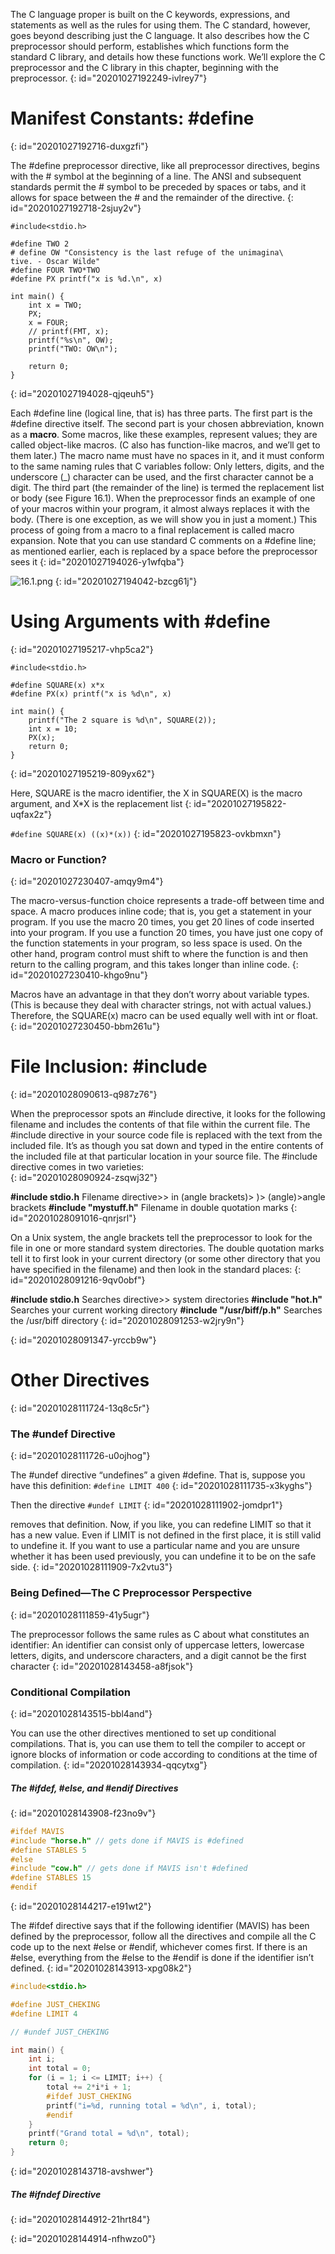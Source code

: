 The C language proper is built on the C keywords, expressions, and statements as well as the
rules for using them. The C standard, however, goes beyond describing just the C language. It
also describes how the C preprocessor should perform, establishes which functions form the standard C library, and details how these functions work. We’ll explore the C preprocessor and
the C library in this chapter, beginning with the preprocessor.
{: id="20201027192249-ivlrey7"}

# Manifest Constants: #define
{: id="20201027192716-duxgzfi"}

The #define preprocessor directive, like all preprocessor directives, begins with the # symbol
at the beginning of a line. The ANSI and subsequent standards permit the # symbol to be
preceded by spaces or tabs, and it allows for space between the # and the remainder of the
directive.
{: id="20201027192718-2sjuy2v"}

```
#include<stdio.h>

#define TWO 2
# define OW "Consistency is the last refuge of the unimagina\
tive. - Oscar Wilde"
#define FOUR TWO*TWO
#define PX printf("x is %d.\n", x)

int main() {
    int x = TWO;
    PX;
    x = FOUR;
    // printf(FMT, x);
    printf("%s\n", OW);
    printf("TWO: OW\n");

    return 0;
}
```
{: id="20201027194028-qjqeuh5"}

Each #define line (logical line, that is) has three parts. The first part is the #define directive
itself. The second part is your chosen abbreviation, known as a **macro**. Some macros, like these
examples, represent values; they are called object-like macros. (C also has function-like macros,
and we’ll get to them later.) The macro name must have no spaces in it, and it must conform
to the same naming rules that C variables follow: Only letters, digits, and the underscore (_)
character can be used, and the first character cannot be a digit. The third part (the remainder
of the line) is termed the replacement list or body (see Figure 16.1). When the preprocessor finds
an example of one of your macros within your program, it almost always replaces it with the
body. (There is one exception, as we will show you in just a moment.) This process of going
from a macro to a final replacement is called macro expansion. Note that you can use standard
C comments on a #define line; as mentioned earlier, each is replaced by a space before the
preprocessor sees it
{: id="20201027194026-y1wfqba"}

![16.1.png](assets/20201027194159-hysbzim-16.1.png)
{: id="20201027194042-bzcg61j"}

# Using Arguments with #define
{: id="20201027195217-vhp5ca2"}

```
#include<stdio.h>

#define SQUARE(x) x*x
#define PX(x) printf("x is %d\n", x)

int main() {
    printf("The 2 square is %d\n", SQUARE(2));
    int x = 10;
    PX(x);
    return 0;
}
```
{: id="20201027195219-809yx62"}

Here, SQUARE is the macro identifier, the X in SQUARE(X) is the macro argument, and X*X is the
replacement list
{: id="20201027195822-uqfax2z"}

`#define SQUARE(x) ((x)*(x))`
{: id="20201027195823-ovkbmxn"}

### Macro or Function?
{: id="20201027230407-amqy9m4"}

The macro-versus-function choice represents a trade-off between time and space. A macro
produces inline code; that is, you get a statement in your program. If you use the macro 20
times, you get 20 lines of code inserted into your program. If you use a function 20 times, you
have just one copy of the function statements in your program, so less space is used. On the
other hand, program control must shift to where the function is and then return to the calling
program, and this takes longer than inline code.
{: id="20201027230410-khgo9nu"}

Macros have an advantage in that they don’t worry about variable types. (This is because they
deal with character strings, not with actual values.) Therefore, the SQUARE(x) macro can be
used equally well with int or float.
{: id="20201027230450-bbm261u"}

# File Inclusion: #include
{: id="20201028090613-q987z76"}

When the preprocessor spots an #include directive, it looks for the following filename and
includes the contents of that file within the current file. The #include directive in your source
code file is replaced with the text from the included file. It’s as though you sat down and typed
in the entire contents of the included file at that particular location in your source file. The
#include directive comes in two varieties:  
{: id="20201028090924-zsqwj32"}

**#include stdio.h**  Filename directive>> in (angle brackets)> )> (angle)>angle brackets
**#include "mystuff.h"**  Filename in double quotation marks
{: id="20201028091016-qnrjsrl"}

On a Unix system, the angle brackets tell the preprocessor to look for the file in one or more
standard system directories. The double quotation marks tell it to first look in your current
directory (or some other directory that you have specified in the filename) and then look in the
standard places: 
{: id="20201028091216-9qv0obf"}

**#include stdio.h**  Searches directive>> system directories
**#include "hot.h"** Searches your current working directory
**#include "/usr/biff/p.h"** Searches the /usr/biff directory
{: id="20201028091253-w2jry9n"}

{: id="20201028091347-yrccb9w"}

# Other Directives
{: id="20201028111724-13q8c5r"}

### The #undef Directive
{: id="20201028111726-u0ojhog"}

The #undef directive “undefines” a given #define. That is, suppose you have this definition:
`#define LIMIT 400`
{: id="20201028111735-x3kyghs"}

Then the directive
`#undef LIMIT`
{: id="20201028111902-jomdpr1"}

removes that definition. Now, if you like, you can redefine LIMIT so that it has a new value.
Even if LIMIT is not defined in the first place, it is still valid to undefine it. If you want to use a
particular name and you are unsure whether it has been used previously, you can undefine it to
be on the safe side.
{: id="20201028111909-7x2vtu3"}

### Being Defined—The C Preprocessor Perspective
{: id="20201028111859-41y5ugr"}

The preprocessor follows the same rules as C about what constitutes an identifier: An identifier
can consist only of uppercase letters, lowercase letters, digits, and underscore characters, and a
digit cannot be the first character
{: id="20201028143458-a8fjsok"}

### Conditional Compilation
{: id="20201028143515-bbl4and"}

You can use the other directives mentioned to set up conditional compilations. That is, you
can use them to tell the compiler to accept or ignore blocks of information or code according
to conditions at the time of compilation.
{: id="20201028143934-qqcytxg"}

##### The #ifdef, #else, and #endif Directives
{: id="20201028143908-f23no9v"}

```c
#ifdef MAVIS
#include "horse.h" // gets done if MAVIS is #defined
#define STABLES 5
#else
#include "cow.h" // gets done if MAVIS isn't #defined
#define STABLES 15
#endif
```
{: id="20201028144217-e191wt2"}

The #ifdef directive says that if the following identifier (MAVIS) has been defined by the
preprocessor, follow all the directives and compile all the C code up to the next #else or
#endif, whichever comes first. If there is an #else, everything from the #else to the #endif
is done if the identifier isn’t defined.
{: id="20201028143913-xpg08k2"}

```c
#include<stdio.h>

#define JUST_CHEKING
#define LIMIT 4

// #undef JUST_CHEKING

int main() {
    int i;
    int total = 0;
    for (i = 1; i <= LIMIT; i++) {
        total += 2*i*i + 1;
        #ifdef JUST_CHEKING
        printf("i=%d, running total = %d\n", i, total);
        #endif
    }
    printf("Grand total = %d\n", total);
    return 0;
}
```
{: id="20201028143718-avshwer"}

##### The #ifndef Directive
{: id="20201028144912-21hrt84"}

{: id="20201028144914-nfhwzo0"}
